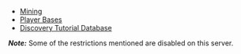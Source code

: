 - [Mining](https://discoverygc.com/forums/showthread.php?tid=155629)
- [Player Bases](https://discoverygc.com/forums/showthread.php?tid=80349)
- [Discovery Tutorial Database](https://discoverygc.com/forums/showthread.php?tid=150826)

***Note:*** Some of the restrictions mentioned are disabled on this server.